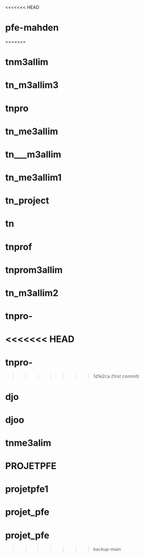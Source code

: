 <<<<<<< HEAD
# pfe-mahden
=======
# tnm3allim
# tn_m3allim3
# tnpro
# tn_me3allim
# tn___m3allim
# tn_me3allim1
# tn_project
# tn
# tnprof
# tnprom3allim
# tn_m3allim2
# tnpro-
<<<<<<< HEAD
=======
# tnpro-
>>>>>>> 1d1e2ca (first commit)
# djo
# djoo
# tnme3alim
# PROJETPFE
# projetpfe1
# projet_pfe
# projet_pfe
>>>>>>> backup-main
